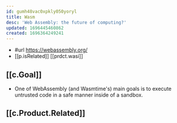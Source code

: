```yaml
---
id: gumh48vac0xpkly050yoryl
title: Wasm
desc: 'Web Assembly: the future of computing?'
updated: 1696445460862
created: 1696364249241
---
```


- #url https://webassembly.org/
- [[p.isRelated]] [[prdct.wasi]]

## [[c.Goal]]

- One of WebAssembly (and Wasmtime's) main goals is to execute untrusted code in a safe manner inside of a sandbox.

## [[c.Product.Related]]